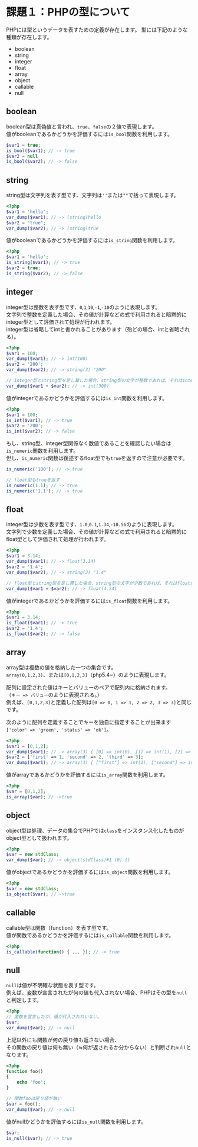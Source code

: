 # 課題１：PHPの型について

PHPには型というデータを表すための定義が存在します。
型には下記のような種類が存在します。

* boolean
* string
* integer
* float
* array
* object
* callable
* null

## boolean

boolean型は真偽値と言われ、`true`、`false`の２値で表現します。  
値がbooleanであるかどうかを評価するには`is_bool`関数を利用します。

```php
$var1 = true;
is_bool($var1); // -> true
$var2 = null
is_bool($var2); // -> false
```

## string

string型は文字列を表す型です、文字列は`''`または`""`で括って表現します。

```php
<?php
$var1 = 'hello';
var_dump($var1); // -> (string)hello
$var2 = "true";
var_dump($var2); // -> (string)true
```

値がbooleanであるかどうかを評価するには`is_string`関数を利用します。

```php
<?php
$var1 = 'hello';
is_string($var1); // -> true
$var2 = true;
is_string($var2); // -> false
```

## integer

integer型は整数を表す型です、`0`,`1`,`10`,`-1`,`-10`のように表現します。  
文字列で整数を定義した場合、その値が計算などの式で利用されると暗黙的にinteger型として評価されて処理が行われます。  
integer型は省略してintと書かれることがあります（殆どの場合、intと省略される）。

```php
<?php
$var1 = 100;
var_dump($var1); // -> int(100)
$var2 = '200';
var_dump($var2); // -> string(3) "200"

// integer型とstring型を足し算した場合、string型の文字が整数であれば、それはinteger型として扱われる
var_dump($var1 + $var2); // -> int(300)
```

値がintegerであるかどうかを評価するには`is_int`関数を利用します。

```php
<?php
$var1 = 100;
is_int($var1); // -> true
$var2 = '200';
is_int($var2); // -> false
```

もし、string型、integer型関係なく数値であることを確認したい場合は`is_numeric`関数を利用します。  
但し、`is_numeric`関数は後述するfloat型でも`true`を返すので注意が必要です。

```php
is_numeric('100'); // -> true

// float型もtrueを返す
is_numeric(1.1); // -> true
is_numeric('1.1'); // -> true
```

## float

integer型は少数を表す型です、`1.0`,`0.1`,`1.34`,`-10.56`のように表現します。  
文字列で少数を定義した場合、その値が計算などの式で利用されると暗黙的にfloat型として評価されて処理が行われます。

```php
<?php
$var1 = 3.14;
var_dump($var1); // -> float(3.14)
$var2 = '1.4';
var_dump($var2); // -> string(3) "1.4"

// float型とstring型を足し算した場合、string型の文字が少数であれば、それはfloat型として扱われる
var_dump($var1 + $var2); // -> float(4.54)
```

値がintegerであるかどうかを評価するには`is_float`関数を利用します。

```php
<?php
$var1 = 3.14;
is_float($var1); // -> true
$var2 = '1.4';
is_float($var2); // -> false
```

## array

array型は複数の値を格納した一つの集合です。  
`array(0,1,2,3)`、または`[0,1,2,3]`（php5.4~）のように表現します。  
  
配列に設定された値はキーとバリューのペアで配列内に格納されます。  
（`キー => バリュー`のように表現される。）  
例えば、`[0,1,2,3]`と定義した配列は`[0 => 0, 1 => 1, 2 => 2, 3 => 3]`と同じです。  
  
次のように配列を定義することでキーを独自に指定することが出来ます `['color' => 'green', 'status' => 'ok']`。

```php
<?php
$var1 = [0,1,2];
var_dump($var1); // -> array(3) { [0] => int(0), [1] => int(1), [2] => int(2) }
$var2 = ['first' => 1, 'second' => 2, 'third' => 3];
var_dump($var1); // -> array(3) { ["first"] => int(1), ["second"] => int(2), ["third"] => int(3) }
```

値がarrayであるかどうかを評価するには`is_array`関数を利用します。

```php
<?php
$var = [0,1,2];
is_array($var); // ->true
```

## object

object型は処理、データの集合でPHPでは`class`をインスタンス化したものがobject型として扱われます。

```php
<?php
$var = new stdClass;
var_dump($var); // -> object(stdClass)#1 (0) {}
```

値がobjectであるかどうかを評価するには`is_object`関数を利用します。

```php
<?php
$var = new stdClass;
is_object($var); // ->true
```

## callable

callable型は関数（function）を表す型です。  
値が関数であるかどうかを評価するには`is_callable`関数を利用します。  

```php
<?php
is_callable(function() { ... }); // -> true
```

## null

`null`は値が不明確な状態を表す型です。  
例えば、変数が宣言されたが何の値も代入されない場合、PHPはその型を`null`と判定します。

```php
<?php
// 変数を宣言したが、値が代入されれいない。
$var;
var_dump($var); // -> null
```

上記以外にも関数が何の戻り値も返さない場合、  
その関数の戻り値は何も無い（≒何が返されるか分からない）と判断され`null`となります。

```php
<?php
function foo()
{
    echo 'foo';
}

// 関数fooは戻り値が無い
$var = foo();
var_dump($var); // -> null
```

値がnullかどうかを評価するには`is_null`関数を利用します。

```php
$var;
is_null($var); // -> true
```
